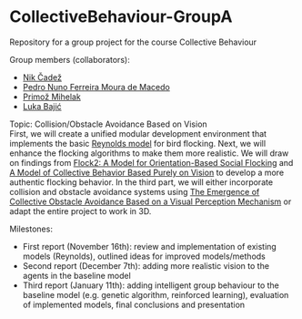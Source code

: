 # CollectiveBehaviour-GroupA
Repository for a group project for the course Collective Behaviour

Group members (collaborators):
- [Nik Čadež](https://github.com/RootRooster)
- [Pedro Nuno Ferreira Moura de Macedo](https://github.com/pedronunomacedo)
- [Primož Mihelak](https://github.com/PMihelak)
- [Luka Bajić](https://github.com/bajicluka01)

Topic: Collision/Obstacle Avoidance Based on Vision  
First, we will create a unified modular development environment that implements the basic [Reynolds model](https://en.wikipedia.org/wiki/Boids) for bird flocking. Next, we will enhance the flocking algorithms to make them more realistic. We will draw on findings from [Flock2: A Model for Orientation-Based Social Flocking](https://www.sciencedirect.com/science/article/pii/S0022519324001644?via%3Dihub#b58) and [A Model of Collective Behavior Based Purely on Vision](https://www.science.org/doi/10.1126/sciadv.aay0792) to develop a more authentic flocking behavior. In the third part, we will either incorporate collision and obstacle avoidance systems using [The Emergence of Collective Obstacle Avoidance Based on a Visual Perception Mechanism](https://www.sciencedirect.com/science/article/abs/pii/S0020025521010537?via%3Dihub) or adapt the entire project to work in 3D.

Milestones:
- First report (November 16th): review and implementation of existing models (Reynolds), outlined ideas for improved models/methods
- Second report (December 7th): adding more realistic vision to the agents in the baseline model
- Third report (January 11th): adding intelligent group behaviour to the baseline model (e.g. genetic algorithm, reinforced learning), evaluation of implemented models, final conclusions and presentation

